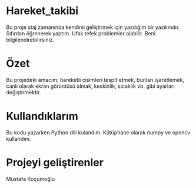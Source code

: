 # Hareket_takibi
Bu proje staj zamanında kendimi geliştirmek için yazdığım bir yazılımdır. Sıfırdan öğrenerek yaptım. Ufak tefek problemler olabilir. Beni bilgilendirebilirsiniz.
# Özet
Bu projedeki amacım; hareketli cisimleri tespit etmek, bunları işaretlemek, canlı olarak ekran görüntüsü almak, keskinlik, sıcaklık vb. gibi ayarları değiştirmektir.
# Kullandıklarım
Bu kodu yazarken Python dili kulandım. Kütüphane olarak numpy ve opencv kullandım.
# Projeyi geliştirenler
Mustafa Koçumoğlu
